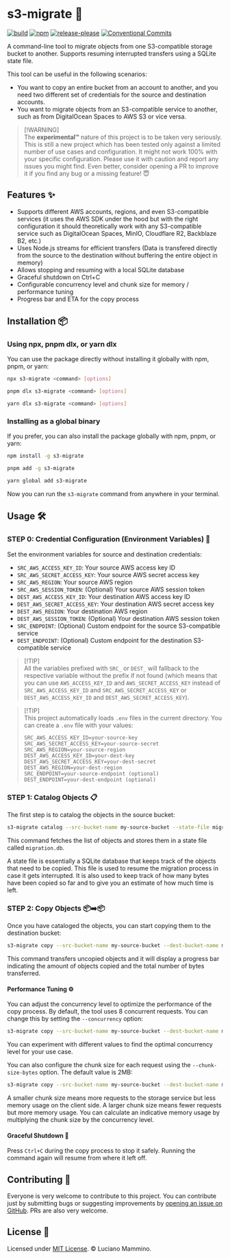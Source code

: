 # s3-migrate 🚀

[![build](https://github.com/lmammino/s3-migrate/actions/workflows/build.yml/badge.svg)](https://github.com/lmammino/s3-migrate/actions/workflows/build.yml)
[![npm](https://img.shields.io/npm/v/s3-migrate)](https://www.npmjs.com/package/s3-migrate)
[![release-please](https://badgen.net/static/release-please/%F0%9F%99%8F/green)](https://github.com/googleapis/release-please)
[![Conventional Commits](https://img.shields.io/badge/Conventional%20Commits-1.0.0-%23FE5196?logo=conventionalcommits&logoColor=white)](https://conventionalcommits.org)

A command-line tool to migrate objects from one S3-compatible storage bucket to
another. Supports resuming interrupted transfers using a SQLite state file.

This tool can be useful in the following scenarios:

- You want to copy an entire bucket from an account to another, and you need two
  different set of credentials for the source and destination accounts.
- You want to migrate objects from an S3-compatible service to another, such as
  from DigitalOcean Spaces to AWS S3 or vice versa.

> [!WARNING]\
> The **experimental™️** nature of this project is to be taken very seriously.
> This is still a new project which has been tested only against a limited
> number of use cases and configuration. It might not work 100% with your
> specific configuration. Please use it with caution and report any issues you
> might find. Even better, consider opening a PR to improve it if you find any
> bug or a missing feature! 😇

## Features ✨

- Supports different AWS accounts, regions, and even S3-compatible services (it
  uses the AWS SDK under the hood but with the right configuration it should
  theoretically work with any S3-compatible service such as DigitalOcean Spaces,
  MinIO, Cloudflare R2, Backblaze B2, etc.)
- Uses Node.js streams for efficient transfers (Data is transfered directly from
  the source to the destination without buffering the entire object in memory)
- Allows stopping and resuming with a local SQLite database
- Graceful shutdown on Ctrl+C
- Configurable concurrency level and chunk size for memory / performance tuning
- Progress bar and ETA for the copy process

## Installation 📦

### Using npx, pnpm dlx, or yarn dlx

You can use the package directly without installing it globally with npm, pnpm,
or yarn:

```sh
npx s3-migrate <command> [options]
```

```sh
pnpm dlx s3-migrate <command> [options]
```

```sh
yarn dlx s3-migrate <command> [options]
```

### Installing as a global binary

If you prefer, you can also install the package globally with npm, pnpm, or
yarn:

```sh
npm install -g s3-migrate
```

```sh
pnpm add -g s3-migrate
```

```sh
yarn global add s3-migrate
```

Now you can run the `s3-migrate` command from anywhere in your terminal.

## Usage 🛠️

### STEP 0: Credential Configuration (Environment Variables) 🔐

Set the environment variables for source and destination credentials:

- `SRC_AWS_ACCESS_KEY_ID`: Your source AWS access key ID
- `SRC_AWS_SECRET_ACCESS_KEY`: Your source AWS secret access key
- `SRC_AWS_REGION`: Your source AWS region
- `SRC_AWS_SESSION_TOKEN`: (Optional) Your source AWS session token
- `DEST_AWS_ACCESS_KEY_ID`: Your destination AWS access key ID
- `DEST_AWS_SECRET_ACCESS_KEY`: Your destination AWS secret access key
- `DEST_AWS_REGION`: Your destination AWS region
- `DEST_AWS_SESSION_TOKEN`: (Optional) Your destination AWS session token
- `SRC_ENDPOINT`: (Optional) Custom endpoint for the source S3-compatible
  service
- `DEST_ENDPOINT`: (Optional) Custom endpoint for the destination S3-compatible
  service

> [!TIP]\
> All the variables prefixed with `SRC_` or `DEST_` will fallback to the
> respective variable without the prefix if not found (which means that you can
> use `AWS_ACCESS_KEY_ID` and `AWS_SECRET_ACCESS_KEY` instead of
> `SRC_AWS_ACCESS_KEY_ID` and `SRC_AWS_SECRET_ACCESS_KEY` or
> `DEST_AWS_ACCESS_KEY_ID` and `DEST_AWS_SECRET_ACCESS_KEY`).

> [!TIP]\
> This project automatically loads `.env` files in the current directory. You
> can create a `.env` file with your values:
>
> ```plain
> SRC_AWS_ACCESS_KEY_ID=your-source-key
> SRC_AWS_SECRET_ACCESS_KEY=your-source-secret
> SRC_AWS_REGION=your-source-region
> DEST_AWS_ACCESS_KEY_ID=your-dest-key
> DEST_AWS_SECRET_ACCESS_KEY=your-dest-secret
> DEST_AWS_REGION=your-dest-region
> SRC_ENDPOINT=your-source-endpoint (optional)
> DEST_ENDPOINT=your-dest-endpoint (optional)
> ```

### STEP 1: Catalog Objects 📋

The first step is to catalog the objects in the source bucket:

```sh
s3-migrate catalog --src-bucket-name my-source-bucket --state-file migration.db
```

This command fetches the list of objects and stores them in a state file called
`migration.db`.

A state file is essentially a SQLite database that keeps track of the objects
that need to be copied. This file is used to resume the migration process in
case it gets interrupted. It is also used to keep track of how many bytes have
been copied so far and to give you an estimate of how much time is left.

### STEP 2: Copy Objects 📦➡️📦

Once you have cataloged the objects, you can start copying them to the
destination bucket:

```sh
s3-migrate copy --src-bucket-name my-source-bucket --dest-bucket-name my-dest-bucket --state-file migration.db
```

This command transfers uncopied objects and it will display a progress bar
indicating the amount of objects copied and the total number of bytes
transferred.

#### Performance Tuning ⚙️

You can adjust the concurrency level to optimize the performance of the copy
process. By default, the tool uses 8 concurrent requests. You can change this by
setting the `--concurrency` option:

```sh
s3-migrate copy --src-bucket-name my-source-bucket --dest-bucket-name my-dest-bucket --state-file migration.db --concurrency 32
```

You can experiment with different values to find the optimal concurrency level
for your use case.

You can also configure the chunk size for each request using the
`--chunk-size-bytes` option. The default value is 2MB:

```sh
s3-migrate copy --src-bucket-name my-source-bucket --dest-bucket-name my-dest-bucket --state-file migration.db --chunk-size-bytes 1048576
```

A smaller chunk size means more requests to the storage service but less memory
usage on the client side. A larger chunk size means fewer requests but more
memory usage. You can calculate an indicative memory usage by multiplying the
chunk size by the concurrency level.

#### Graceful Shutdown 🛑

Press `Ctrl+C` during the copy process to stop it safely. Running the command
again will resume from where it left off.

## Contributing 🤝

Everyone is very welcome to contribute to this project. You can contribute just
by submitting bugs or suggesting improvements by
[opening an issue on GitHub](https://github.com/lmammino/s3-migrate/issues). PRs
are also very welcome.

## License 📄

Licensed under [MIT License](LICENSE). © Luciano Mammino.
